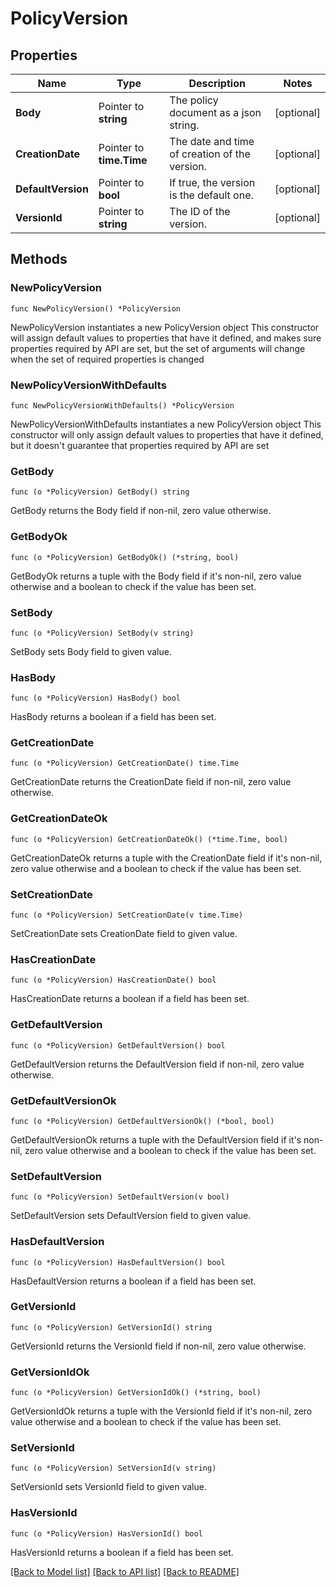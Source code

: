 # PolicyVersion

## Properties

Name | Type | Description | Notes
------------ | ------------- | ------------- | -------------
**Body** | Pointer to **string** | The policy document as a json string. | [optional] 
**CreationDate** | Pointer to **time.Time** | The date and time of creation of the version. | [optional] 
**DefaultVersion** | Pointer to **bool** | If true, the version is the default one. | [optional] 
**VersionId** | Pointer to **string** | The ID of the version. | [optional] 

## Methods

### NewPolicyVersion

`func NewPolicyVersion() *PolicyVersion`

NewPolicyVersion instantiates a new PolicyVersion object
This constructor will assign default values to properties that have it defined,
and makes sure properties required by API are set, but the set of arguments
will change when the set of required properties is changed

### NewPolicyVersionWithDefaults

`func NewPolicyVersionWithDefaults() *PolicyVersion`

NewPolicyVersionWithDefaults instantiates a new PolicyVersion object
This constructor will only assign default values to properties that have it defined,
but it doesn't guarantee that properties required by API are set

### GetBody

`func (o *PolicyVersion) GetBody() string`

GetBody returns the Body field if non-nil, zero value otherwise.

### GetBodyOk

`func (o *PolicyVersion) GetBodyOk() (*string, bool)`

GetBodyOk returns a tuple with the Body field if it's non-nil, zero value otherwise
and a boolean to check if the value has been set.

### SetBody

`func (o *PolicyVersion) SetBody(v string)`

SetBody sets Body field to given value.

### HasBody

`func (o *PolicyVersion) HasBody() bool`

HasBody returns a boolean if a field has been set.

### GetCreationDate

`func (o *PolicyVersion) GetCreationDate() time.Time`

GetCreationDate returns the CreationDate field if non-nil, zero value otherwise.

### GetCreationDateOk

`func (o *PolicyVersion) GetCreationDateOk() (*time.Time, bool)`

GetCreationDateOk returns a tuple with the CreationDate field if it's non-nil, zero value otherwise
and a boolean to check if the value has been set.

### SetCreationDate

`func (o *PolicyVersion) SetCreationDate(v time.Time)`

SetCreationDate sets CreationDate field to given value.

### HasCreationDate

`func (o *PolicyVersion) HasCreationDate() bool`

HasCreationDate returns a boolean if a field has been set.

### GetDefaultVersion

`func (o *PolicyVersion) GetDefaultVersion() bool`

GetDefaultVersion returns the DefaultVersion field if non-nil, zero value otherwise.

### GetDefaultVersionOk

`func (o *PolicyVersion) GetDefaultVersionOk() (*bool, bool)`

GetDefaultVersionOk returns a tuple with the DefaultVersion field if it's non-nil, zero value otherwise
and a boolean to check if the value has been set.

### SetDefaultVersion

`func (o *PolicyVersion) SetDefaultVersion(v bool)`

SetDefaultVersion sets DefaultVersion field to given value.

### HasDefaultVersion

`func (o *PolicyVersion) HasDefaultVersion() bool`

HasDefaultVersion returns a boolean if a field has been set.

### GetVersionId

`func (o *PolicyVersion) GetVersionId() string`

GetVersionId returns the VersionId field if non-nil, zero value otherwise.

### GetVersionIdOk

`func (o *PolicyVersion) GetVersionIdOk() (*string, bool)`

GetVersionIdOk returns a tuple with the VersionId field if it's non-nil, zero value otherwise
and a boolean to check if the value has been set.

### SetVersionId

`func (o *PolicyVersion) SetVersionId(v string)`

SetVersionId sets VersionId field to given value.

### HasVersionId

`func (o *PolicyVersion) HasVersionId() bool`

HasVersionId returns a boolean if a field has been set.


[[Back to Model list]](../README.md#documentation-for-models) [[Back to API list]](../README.md#documentation-for-api-endpoints) [[Back to README]](../README.md)


